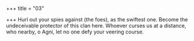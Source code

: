 +++
title = "03"

+++
Hurl out your spies against (the foes), as the swiftest one. Become the  undeceivable protector of this clan here.
Whoever curses us at a distance, who nearby, o Agni, let no one defy  your veering course.
